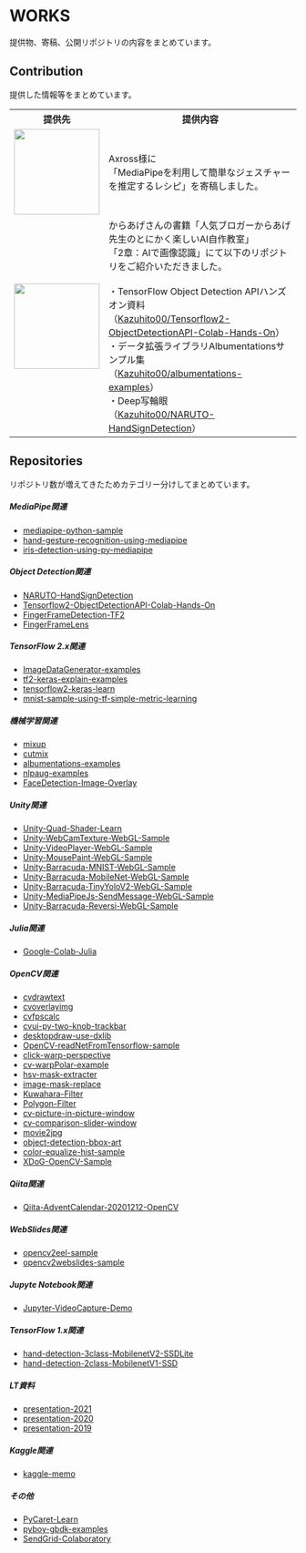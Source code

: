 # WORKS
提供物、寄稿、公開リポジトリの内容をまとめています。

## Contribution
提供した情報等をまとめています。

<table>
    <tr>
        <th>
            提供先
        </th>
        <th>
            提供内容
        </th>
    </tr>
    <tr>
        <td>
            <a href="https://axross-recipe.com/recipes/136"><img src="https://user-images.githubusercontent.com/37477845/110350460-16634480-8077-11eb-8f12-91281d76af13.jpg" width="150px"></a>
        </td>
        <td>
            Axross様に<br>
            「MediaPipeを利用して簡単なジェスチャーを推定するレシピ」を寄稿しました。
        </td>
    </tr>
    <tr>
        <td>
            <a href="https://amzn.to/3v5eEd7"><img src="https://user-images.githubusercontent.com/37477845/110343784-2f1c2c00-8070-11eb-91c5-ef8bdc5ae738.jpg" width="150px"></a>
        </td>
        <td>
             からあげさんの書籍「人気ブロガーからあげ先生のとにかく楽しいAI自作教室」<br>
            「2章：AIで画像認識」にて以下のリポジトリをご紹介いただきました。<br><br>
            ・TensorFlow Object Detection APIハンズオン資料<br>
            （<a href="https://github.com/Kazuhito00/Tensorflow2-ObjectDetectionAPI-Colab-Hands-On">Kazuhito00/Tensorflow2-ObjectDetectionAPI-Colab-Hands-On</a>）<br>
            ・データ拡張ライブラリAlbumentationsサンプル集<br>
            （<a href="https://github.com/Kazuhito00/albumentations-examples">Kazuhito00/albumentations-examples</a>）<br>
            ・Deep写輪眼<br>
            （<a href="https://github.com/Kazuhito00/NARUTO-HandSignDetection">Kazuhito00/NARUTO-HandSignDetection</a>）<br>
        </td>
    </tr>
</table>

## Repositories
リポジトリ数が増えてきたためカテゴリー分けしてまとめています。

##### MediaPipe関連
* [mediapipe-python-sample](https://github.com/Kazuhito00/mediapipe-python-sample)
* [hand-gesture-recognition-using-mediapipe](https://github.com/Kazuhito00/hand-gesture-recognition-using-mediapipe)
* [iris-detection-using-py-mediapipe](https://github.com/Kazuhito00/iris-detection-using-py-mediapipe)

##### Object Detection関連
* [NARUTO-HandSignDetection](https://github.com/Kazuhito00/NARUTO-HandSignDetection)
* [Tensorflow2-ObjectDetectionAPI-Colab-Hands-On](https://github.com/Kazuhito00/Tensorflow2-ObjectDetectionAPI-Colab-Hands-On)
* [FingerFrameDetection-TF2](https://github.com/Kazuhito00/FingerFrameDetection-TF2)
* [FingerFrameLens](https://github.com/Kazuhito00/FingerFrameLens)

##### TensorFlow 2.x関連
* [ImageDataGenerator-examples](https://github.com/Kazuhito00/ImageDataGenerator-examples)
* [tf2-keras-explain-examples](https://github.com/Kazuhito00/tf2-keras-explain-examples)
* [tensorflow2-keras-learn](https://github.com/Kazuhito00/tensorflow2-keras-learn)
* [mnist-sample-using-tf-simple-metric-learning](https://github.com/Kazuhito00/mnist-sample-using-tf-simple-metric-learning)

##### 機械学習関連
* [mixup](https://github.com/Kazuhito00/mixup)
* [cutmix](https://github.com/Kazuhito00/cutmix)
* [albumentations-examples](https://github.com/Kazuhito00/albumentations-examples)
* [nlpaug-examples](https://github.com/Kazuhito00/nlpaug-examples)
* [FaceDetection-Image-Overlay](https://github.com/Kazuhito00/FaceDetection-Image-Overlay)

##### Unity関連
* [Unity-Quad-Shader-Learn](https://github.com/Kazuhito00/Unity-Quad-Shader-Learn)
* [Unity-WebCamTexture-WebGL-Sample](https://github.com/Kazuhito00/Unity-WebCamTexture-WebGL-Sample)
* [Unity-VideoPlayer-WebGL-Sample](https://github.com/Kazuhito00/Unity-VideoPlayer-WebGL-Sample)
* [Unity-MousePaint-WebGL-Sample](https://github.com/Kazuhito00/Unity-MousePaint-WebGL-Sample)
* [Unity-Barracuda-MNIST-WebGL-Sample](https://github.com/Kazuhito00/Unity-Barracuda-MNIST-WebGL-Sample)
* [Unity-Barracuda-MobileNet-WebGL-Sample](https://github.com/Kazuhito00/Unity-Barracuda-MobileNet-WebGL-Sample)
* [Unity-Barracuda-TinyYoloV2-WebGL-Sample](https://github.com/Kazuhito00/Unity-Barracuda-TinyYoloV2-WebGL-Sample)
* [Unity-MediaPipeJs-SendMessage-WebGL-Sample](https://github.com/Kazuhito00/Unity-MediaPipeJs-SendMessage-WebGL-Sample)
* [Unity-Barracuda-Reversi-WebGL-Sample](https://github.com/Kazuhito00/Unity-Barracuda-Reversi-WebGL-Sample)

##### Julia関連
* [Google-Colab-Julia](https://github.com/Kazuhito00/Google-Colab-Julia)

##### OpenCV関連
* [cvdrawtext](https://github.com/Kazuhito00/cvdrawtext)
* [cvoverlayimg](https://github.com/Kazuhito00/cvoverlayimg)
* [cvfpscalc](https://github.com/Kazuhito00/cvfpscalc)
* [cvui-py-two-knob-trackbar](https://github.com/Kazuhito00/cvui-py-two-knob-trackbar)
* [desktopdraw-use-dxlib](https://github.com/Kazuhito00/desktopdraw-use-dxlib)
* [OpenCV-readNetFromTensorflow-sample](https://github.com/Kazuhito00/OpenCV-readNetFromTensorflow-sample)
* [click-warp-perspective](https://github.com/Kazuhito00/click-warp-perspective)
* [cv-warpPolar-example](https://github.com/Kazuhito00/cv-warpPolar-example)
* [hsv-mask-extracter](https://github.com/Kazuhito00/hsv-mask-extracter)
* [image-mask-replace](https://github.com/Kazuhito00/image-mask-replace)
* [Kuwahara-Filter](https://github.com/Kazuhito00/Kuwahara-Filter)
* [Polygon-Filter](https://github.com/Kazuhito00/Polygon-Filter)
* [cv-picture-in-picture-window](https://github.com/Kazuhito00/cv-picture-in-picture-window)
* [cv-comparison-slider-window](https://github.com/Kazuhito00/cv-comparison-slider-window)
* [movie2jpg](https://github.com/Kazuhito00/movie2jpg)
* [object-detection-bbox-art](https://github.com/Kazuhito00/object-detection-bbox-art)
* [color-equalize-hist-sample](https://github.com/Kazuhito00/color-equalize-hist-sample)
* [XDoG-OpenCV-Sample](https://github.com/Kazuhito00/XDoG-OpenCV-Sample)

##### Qiita関連
* [Qiita-AdventCalendar-20201212-OpenCV](https://github.com/Kazuhito00/Qiita-AdventCalendar-20201212-OpenCV)

##### WebSlides関連
* [opencv2eel-sample](https://github.com/Kazuhito00/opencv2eel-sample)
* [opencv2webslides-sample](https://github.com/Kazuhito00/opencv2webslides-sample)

##### Jupyte Notebook関連
* [Jupyter-VideoCapture-Demo](https://github.com/Kazuhito00/Jupyter-VideoCapture-Demo)

##### TensorFlow 1.x関連
* [hand-detection-3class-MobilenetV2-SSDLite](https://github.com/Kazuhito00/hand-detection-3class-MobilenetV2-SSDLite)
* [hand-detection-2class-MobilenetV1-SSD](https://github.com/Kazuhito00/hand-detection-2class-MobilenetV1-SSD)

##### LT資料
* [presentation-2021](https://github.com/Kazuhito00/presentation-2021)
* [presentation-2020](https://github.com/Kazuhito00/presentation-2020)
* [presentation-2019](https://github.com/Kazuhito00/presentation-2019)

##### Kaggle関連
* [kaggle-memo](https://github.com/Kazuhito00/kaggle-memo)

##### その他
* [PyCaret-Learn](https://github.com/Kazuhito00/PyCaret-Learn)
* [pyboy-gbdk-examples](https://github.com/Kazuhito00/pyboy-gbdk-examples)
* [SendGrid-Colaboratory](https://github.com/Kazuhito00/SendGrid-Colaboratory)

<!--
|01：3連通信リング|02：和風 黒円|
:---:|:---:
|![01](https://user-images.githubusercontent.com/37477845/75368668-6ad0d180-5905-11ea-93c0-635ba29a2a05.gif)|![02](https://user-images.githubusercontent.com/37477845/75368708-77edc080-5905-11ea-9c11-f80373aa9ec2.gif)|
-->
